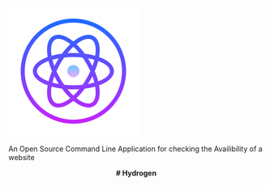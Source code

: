  ![Screenshot](hydrogen2.png)

An Open Source Command Line Application for checking the Availibility of a website
<p align="center">
  <b># Hydrogen</b><br>
 
</p>
